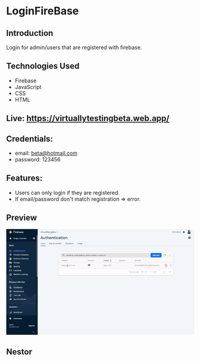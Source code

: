 # LoginFireBase

## Introduction
Login for admin/users that are registered with firebase.
## Technologies Used
- Firebase
- JavaScript
- CSS
- HTML

## Live: https://virtuallytestingbeta.web.app/
## Credentials: 
- email: beta@hotmail.com
- password: 123456
## Features:
  - Users can only login if they are registered.
  - If email/password don't match registration => error.

## Preview
![Alt Text](https://github.com/nestorjgc/LoginFirebase/blob/main/imgs/Beta1.gif)
##

## Nestor 

